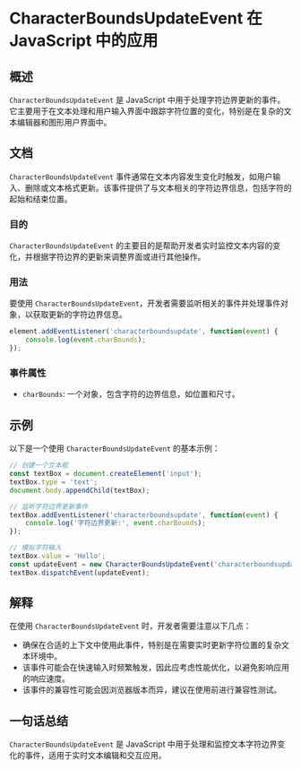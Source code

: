 <!--
Meta Description: # CharacterBoundsUpdateEvent 在 JavaScript 中的应用 ## 概述 `CharacterBoundsUpdateEvent` 是 JavaScript 中用于处理字符边界更新的事件。它主要用于在文本处理和用户输入界面中跟踪字符位置的变化，特别是在复杂的文本编辑器...
Meta Keywords: characterboundsupdateevent, textbox, javascript, event, charbounds
-->

# CharacterBoundsUpdateEvent 在 JavaScript 中的应用

## 概述
`CharacterBoundsUpdateEvent` 是 JavaScript 中用于处理字符边界更新的事件。它主要用于在文本处理和用户输入界面中跟踪字符位置的变化，特别是在复杂的文本编辑器和图形用户界面中。

## 文档
`CharacterBoundsUpdateEvent` 事件通常在文本内容发生变化时触发，如用户输入、删除或文本格式更新。该事件提供了与文本相关的字符边界信息，包括字符的起始和结束位置。

### 目的
`CharacterBoundsUpdateEvent` 的主要目的是帮助开发者实时监控文本内容的变化，并根据字符边界的更新来调整界面或进行其他操作。

### 用法
要使用 `CharacterBoundsUpdateEvent`，开发者需要监听相关的事件并处理事件对象，以获取更新的字符边界信息。

```javascript
element.addEventListener('characterboundsupdate', function(event) {
    console.log(event.charBounds);
});
```

### 事件属性
- `charBounds`: 一个对象，包含字符的边界信息，如位置和尺寸。

## 示例
以下是一个使用 `CharacterBoundsUpdateEvent` 的基本示例：

```javascript
// 创建一个文本框
const textBox = document.createElement('input');
textBox.type = 'text';
document.body.appendChild(textBox);

// 监听字符边界更新事件
textBox.addEventListener('characterboundsupdate', function(event) {
    console.log('字符边界更新:', event.charBounds);
});

// 模拟字符输入
textBox.value = 'Hello';
const updateEvent = new CharacterBoundsUpdateEvent('characterboundsupdate', { charBounds: { start: 0, end: 5 } });
textBox.dispatchEvent(updateEvent);
```

## 解释
在使用 `CharacterBoundsUpdateEvent` 时，开发者需要注意以下几点：
- 确保在合适的上下文中使用此事件，特别是在需要实时更新字符位置的复杂文本环境中。
- 该事件可能会在快速输入时频繁触发，因此应考虑性能优化，以避免影响应用的响应速度。
- 该事件的兼容性可能会因浏览器版本而异，建议在使用前进行兼容性测试。

## 一句话总结
`CharacterBoundsUpdateEvent` 是 JavaScript 中用于处理和监控文本字符边界变化的事件，适用于实时文本编辑和交互应用。